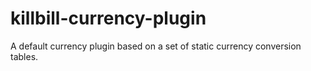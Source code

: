 killbill-currency-plugin
==============================

A default currency plugin based on a set of static currency conversion tables.
